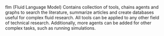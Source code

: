 flm (Fluid Language Model)
Contains collection of tools, chains agents and graphs to search the literature, summarize articles and create databases
useful for complex fluid research. 
All tools can be applied to any other field of technical research.
Additionally, more agents can be added for other complex tasks, such as running simulations. 

